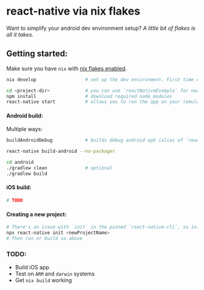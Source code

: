 # react-native via nix flakes
Want to simplify your android dev environment setup? *A little bit of flakes is all it takes*.

## Getting started:
Make sure you have `nix` with [nix flakes enabled](https://nixos.wiki/wiki/Flakes#Enable_flakes).
```bash
nix develop                  # set up the dev environment. First time may take a while

cd <project-dir>             # you can use `reactNativeExample` for now
npm install                  # download required node_modules
react-native start           # allows you to run the app on your (emulated) device
```

#### Android build:
Multiple ways:
```bash
buildAndroidDebug            # builds debug android apk (alias of `react-native build-android`)
```
```bash
react-native build-android --no-packager
```
```bash
cd android
./gradlew clean              # optional
./gradlew build
```
#### iOS build:
```bash
# TODO
```

#### Creating a new project:
```bash
# There's an issue with `init` in the pinned `react-native-cli`, so init via `npx` for now
npx react-native init <newProjectName> 
# Then run or build as above
```

### TODO:
- Build iOS app
- Test on `ARM` and `darwin` systems
- Get `nix build` working
